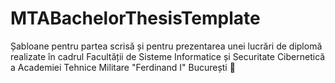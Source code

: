 # MTABachelorThesisTemplate
Șabloane pentru partea scrisă și pentru prezentarea unei lucrări de diplomă realizate în cadrul Facultății de Sisteme Informatice și Securitate Cibernetică a Academiei Tehnice Militare "Ferdinand I" București 📕
